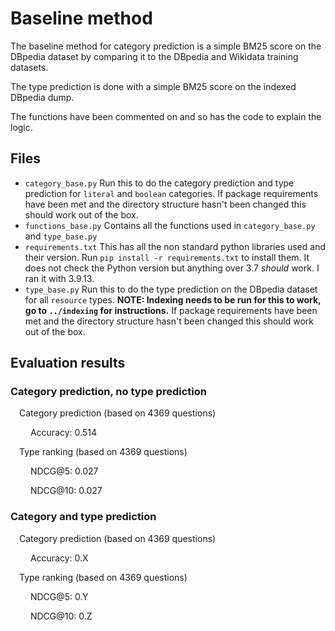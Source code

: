 # Baseline method

The baseline method for category prediction is a simple BM25 score on the DBpedia dataset by comparing it to the DBpedia and Wikidata training datasets.

The type prediction is done with a simple BM25 score on the indexed DBpedia dump.

The functions have been commented on and so has the code to explain the logic.

## Files

- `category_base.py` Run this to do the category prediction and type prediction for `literal` and `boolean` categories. If package requirements have been met and the directory structure hasn't been changed this should work out of the box.
- `functions_base.py` Contains all the functions used in `category_base.py` and `type_base.py`
- `requirements.txt` This has all the non standard python libraries used and their version. Run `pip install -r requirements.txt` to install them. It does not check the Python version but anything over 3.7 *should* work. I ran it with 3.9.13.
- `type_base.py` Run this to do the type prediction on the DBpedia dataset for all `resource` types. **NOTE: Indexing needs to be run for this to work, go to `../indexing` for instructions.** If package requirements have been met and the directory structure hasn't been changed this should work out of the box.

## Evaluation results

### Category prediction, no type prediction

&emsp;Category prediction (based on 4369 questions)

&emsp;&emsp; Accuracy: 0.514

&emsp;Type ranking (based on 4369 questions)

&emsp;&emsp; NDCG@5:  0.027

&emsp;&emsp; NDCG@10: 0.027

### Category and type prediction

&emsp;Category prediction (based on 4369 questions)

&emsp;&emsp; Accuracy: 0.X

&emsp;Type ranking (based on 4369 questions)

&emsp;&emsp; NDCG@5:  0.Y

&emsp;&emsp; NDCG@10: 0.Z
